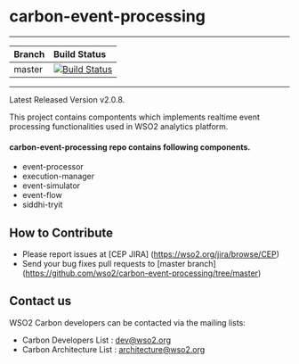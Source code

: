 <!--
 ~ Copyright (c) 2005-2014, WSO2 Inc. (http://www.wso2.org) All Rights Reserved.
 ~
 ~ WSO2 Inc. licenses this file to you under the Apache License,
 ~ Version 2.0 (the "License"); you may not use this file except
 ~ in compliance with the License.
 ~ You may obtain a copy of the License at
 ~
 ~    http://www.apache.org/licenses/LICENSE-2.0
 ~
 ~ Unless required by applicable law or agreed to in writing,
 ~ software distributed under the License is distributed on an
 ~ "AS IS" BASIS, WITHOUT WARRANTIES OR CONDITIONS OF ANY
 ~ KIND, either express or implied.  See the License for the
 ~ specific language governing permissions and limitations
 ~ under the License.
-->

# carbon-event-processing
---

|  Branch | Build Status |
| :------------ |:-------------
| master      | [![Build Status](https://wso2.org/jenkins/job/carbon-event-processing/badge/icon)](https://wso2.org/jenkins/job/carbon-event-processing) |

---

Latest Released Version v2.0.8.

This project contains compontents which implements realtime event processing functionalities used in WSO2 analytics platform.

#### carbon-event-processing repo contains following components.

* event-processor      
* execution-manager
* event-simulator
* event-flow
* siddhi-tryit

## How to Contribute
* Please report issues at [CEP JIRA] (https://wso2.org/jira/browse/CEP)
* Send your bug fixes pull requests to [master branch] (https://github.com/wso2/carbon-event-processing/tree/master) 

## Contact us
WSO2 Carbon developers can be contacted via the mailing lists:

* Carbon Developers List : dev@wso2.org
* Carbon Architecture List : architecture@wso2.org
